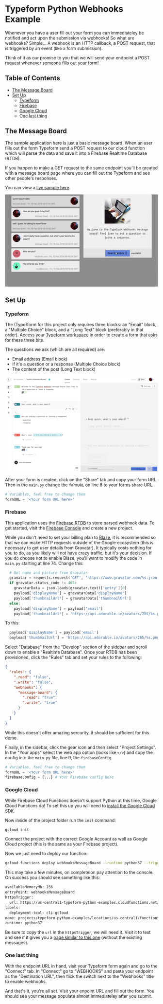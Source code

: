 # Typeform Python Webhooks Example

Whenever you have a user fill out your form you can immediateley be notified and act upon the submission via webhooks! So what are webhooks? Simple... A webhook is an HTTP callback, a POST request, that is triggered by an event (like a form submission).

Think of it as our promise to you that we will send your endpoint a POST request whenever someone fills out your form!

## Table of Contents

* [The Message Board](#the-message-board)
* [Set Up](#set-up)
  * [Typeform](#typeform)
  * [Firebase](#firebase)
  * [Google Cloud](#google-cloud)
  * [One last thing](#one-last-thing)

## The Message Board

The sample application here is just a basic message board. When an user fills out the form Typeform send a POST request to our cloud function which will parse the data and save it into a Firebase Realtime Database (RTDB).

If you happen to make a GET request to the same endpoint you'll be greated with a message board page where you can fill out the Typeform and see other people's responses.

You can view a [live sample here](https://us-central1-typeform-python-examples.cloudfunctions.net/webhooksMessageBoard).

![Typeform Webhooks Demo](./images/webhook.gif "Typeform Webhooks Demo")

## Set Up

### Typeform

The (Type)form for this project only requires three blocks: an "Email" block, a "Multiple Choice" block, and a "Long Text" block (preferably in that order). Access your [Typeform workspace](http://admin.typeform.com/login) in order to create a form that asks for these three bits.

The questions we ask (which are all required) are:

* Email address (Email block)
* If it's a question or a response (Multiple Choice block)
* The content of the post (Long Text block)

![Typeform Create Form](./images/typeform.png "Typeform Create Form")

After your form is created, click on the "Share" tab and copy your form URL. Then in the `main.py` change the `formURL` on line 8 to your forms share URL.

```Python
# Variables, feel free to change them
formURL = '<Your form URL here>'
```

### Firebase

This application uses the [Firebase RTDB](https://firebase.google.com/docs/database/) to store parsed webhook data. To get started, visit the [Firebase Console](https://console.firebase.google.com/) and create a new project.

While you don't need to set your billing plan to [Blaze](https://firebase.google.com/pricing/), it is recommended so that we can make HTTP requests outside of the Google ecosystem (this is necessary to get user details from Gravatar). It typically costs nothing for you to do, as you likely will not have crazy traffic, but it's your decision. If you do choose not to enable Blaze, you'll want to modify the code in `main.py` starting at line 74. Change this:

```Python
  # Get name and picture from Gravatar
  gravatar = requests.request('GET', 'https://www.gravatar.com/%s.json' % hashlib.md5(payload['email'].encode('utf-8')).hexdigest())
  if gravatar.status_code != 404:
    gravatarData = json.loads(gravatar.text)['entry'][0]
    payload['displayName'] = gravatarData['displayName']
    payload['thumbnailUrl'] = gravatarData['thumbnailUrl']
  else:
    payload['displayName'] = payload['email']
    payload['thumbnailUrl'] = 'https://api.adorable.io/avatars/285/%s.png' % payload['email']
```

To this:

```Python
  payload['displayName'] = payload['email']
  payload['thumbnailUrl'] = 'https://api.adorable.io/avatars/285/%s.png' % payload['email']
```

Select "Database" from the "Develop" section of the sidebar and scroll down to enable a "Realtime Database". Once your RTDB has been provisioned, click the "Rules" tab and set your rules to the following:

```JSON
{
  "rules": {
    ".read": "false",
    ".write": "false",
    "webhooks": {
      "message-board": {
        ".read": "true",
        ".write": "true"
      }
    }
  }
}
```

While this doesn't offer amazing sercurity, it should be sufficient for this demo.

Finally, in the sidebar, click the gear icon and then select "Project Settings". In the "Your apps" select the web app option (looks like `</>`) and copy the config into the `main.py` file, line 9, the `firebaseConfig`.

```Python
# Variables, feel free to change them
formURL = '<Your form URL here>'
firebaseConfig = {...} # Your Firebase config here
```

### Google Cloud

While Firebase Cloud Functions doesn't support Python at this time, Google Cloud Functions do! To set this up you will need to [install the Google Cloud SDK](https://cloud.google.com/sdk/docs/quickstarts).

Now inside of the project folder run the `init` command:

```Bash
gcloud init
```

Connect the project with the correct Google Account as well as Google Cloud project (this is the same as your Firebase project).

Now we just need to deploy our function:

```Bash
gcloud functions deploy webhooksMessageBoard --runtime python37 --trigger-http
```

This may take a few minutes, on completeion pay attention to the console. On success you should see something like this:

```Bash
availableMemoryMb: 256
entryPoint: webhooksMessageBoard
httpsTrigger:
  url: https://us-central1-typeform-python-examples.cloudfunctions.net/webhooksMessageBoard
labels:
  deployment-tool: cli-gcloud
name: projects/typeform-python-examples/locations/us-central1/functions/webhooksMessageBoard
runtime: python37
```

Be sure to copy the `url` in the `httpsTrigger`, we will need it. Visit it to test and see if it gives you a [page similar to this one](https://us-central1-typeform-python-examples.cloudfunctions.net/webhooksMessageBoard) (without the existing messages).

### One last thing

With the endpoint URL in hand, visit your Typeform form again and go to the "Connect" tab. In "Connect" go to "WEBHOOKS" and paste your endpoint as the "Destination URL", then flick the switch next to the "Webhooks" title to enable webhooks.

And that's it, you're all set. Visit your enpoint URL and fill out the form. You should see your message populate almost immediateley after you submit.